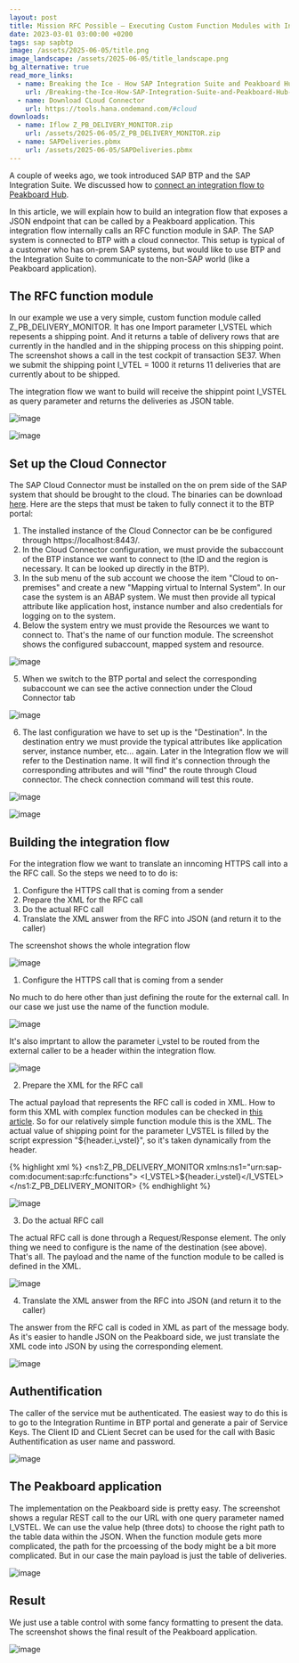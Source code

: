 ```yaml
---
layout: post
title: Mission RFC Possible – Executing Custom Function Modules with Integration Flows
date: 2023-03-01 03:00:00 +0200
tags: sap sapbtp
image: /assets/2025-06-05/title.png
image_landscape: /assets/2025-06-05/title_landscape.png
bg_alternative: true
read_more_links:
  - name: Breaking the Ice - How SAP Integration Suite and Peakboard Hub Became Best Friends
    url: /Breaking-the-Ice-How-SAP-Integration-Suite-and-Peakboard-Hub-Became-Best-Friends.html
  - name: Download CLoud Connector
    url: https://tools.hana.ondemand.com/#cloud
downloads:
  - name: Iflow Z_PB_DELIVERY_MONITOR.zip
    url: /assets/2025-06-05/Z_PB_DELIVERY_MONITOR.zip
  - name: SAPDeliveries.pbmx
    url: /assets/2025-06-05/SAPDeliveries.pbmx
---
```

A couple of weeks ago, we took introduced SAP BTP and the SAP Integration Suite. We discussed how to [connect an integration flow to Peakboard Hub](/Breaking-the-Ice-How-SAP-Integration-Suite-and-Peakboard-Hub-Became-Best-Friends.html).

In this article, we will explain how to build an integration flow that exposes a JSON endpoint that can be called by a Peakboard application. This integration flow internally calls an RFC function module in SAP. The SAP system is connected to BTP with a cloud connector. This setup is typical of a customer who has on-prem SAP systems, but would like to use BTP and the Integration Suite to communicate to the non-SAP world (like a Peakboard application).

## The RFC function module

In our example we use a very simple, custom function module called Z_PB_DELIVERY_MONITOR. It has one Import parameter I_VSTEL which repesents a shipping point. And it returns a table of delivery rows that are currently in the handled and in the shipping process on this shipping point.
The screenshot shows a call in the test cockpit of transaction SE37. When we submit the shipping point I_VTEL = 1000 it returns 11  deliveries that are currently about to be shipped.

The integration flow we want to build will receive the shippint point I_VSTEL as query parameter and returns the deliveries as JSON table.

![image](/assets/2025-06-05/010.png)

![image](/assets/2025-06-05/020.png)

## Set up the Cloud Connector

The SAP Cloud Connector must be installed on the on prem side of the SAP system that should be brought to the cloud. The binaries can be download [here](https://tools.hana.ondemand.com/#cloud). Here are the steps that must be taken to fully connect it to the BTP portal:

1. The installed instance of the Cloud Connector can be be configured through https://localhost:8443/.
2. In the Cloud Connector configuration, we must provide the subaccount of the BTP instance we want to connect to (the ID and the region is necessary. It can be looked up directly in the BTP).
3. In the sub menu of the sub account we choose the item "Cloud to on-premises" and create a new "Mapping virtual to Internal System". In our case the system is an ABAP system. We must then provide all typical attribute like application host, instance number and also credentials for logging on to the system. 
4. Below the system entry we must provide the Resources we want to connect to. That's the name of our function module. The screenshot shows the configured subaccount, mapped system and resource.

![image](/assets/2025-06-05/030.png)

5. When we switch to the BTP portal and select the corresponding subaccount we can see the active connection under the Cloud Connector tab

![image](/assets/2025-06-05/040.png)

6. The last configuration we have to set up is the "Destination". In the destination entry we must provide the typical attributes like application server, instance number, etc... again. Later in the Integration flow we will refer to the Destination name. It will find it's connection through the corresponding attributes and will "find" the route through Cloud connector. The check connection command will test this route.

![image](/assets/2025-06-05/050.png)

![image](/assets/2025-06-05/060.png)

## Building the integration flow

For the integration flow we want to translate an inncoming HTTPS call into a the RFC call. So the steps we need to to do is:

1. Configure the HTTPS call that is coming from a sender
2. Prepare the XML for the RFC call
3. Do the actual RFC call
4. Translate the XML answer from the RFC into JSON (and return it to the caller)

The screenshot shows the whole integration flow

![image](/assets/2025-06-05/070.png)

1. Configure the HTTPS call that is coming from a sender

No much to do here other than just defining the route for the external call. In our case we just use the name of the function module.

![image](/assets/2025-06-05/080.png)

It's also imprtant to allow the parameter i_vstel to be routed from the external caller to be a header within the integration flow.

![image](/assets/2025-06-05/075.png)

2. Prepare the XML for the RFC call

The actual payload that represents the RFC call is coded in XML. How to form this XML with complex function modules can be checked in [this article](https://community.sap.com/t5/technology-blog-posts-by-sap/cloud-integration-creating-xml-structure-for-remote-function-call-rfc-that/ba-p/13559556). So for our relatively simple function module this is the XML. The actual value of shipping point for the parameter I_VSTEL is filled by the script expression "${header.i_vstel}", so it's taken dynamically from the header.

{% highlight xml %}
<ns1:Z_PB_DELIVERY_MONITOR xmlns:ns1="urn:sap-com:document:sap:rfc:functions">
     <I_VSTEL>${header.i_vstel}</I_VSTEL>
</ns1:Z_PB_DELIVERY_MONITOR>
{% endhighlight %}

![image](/assets/2025-06-05/090.png)

3. Do the actual RFC call

The actual RFC call is done through a Request/Response element. The only thing we need to configure is the name of the destination (see above). That's all. The payload and the name of the function module to be called is defined in the XML. 

![image](/assets/2025-06-05/100.png)

4. Translate the XML answer from the RFC into JSON (and return it to the caller)

The answer from the RFC call is coded in XML as part of the message body. As it's easier to handle JSON on the Peakboard side, we just translate the XML code into JSON by using the corresponding element.

![image](/assets/2025-06-05/110.png)

## Authentification

The caller of the service mut be authenticated. The easiest way to do this is to go to the Integration Runtime in BTP portal and generate a pair of Service Keys. The Client ID and CLient Secret can be used for the call with Basic Authentification as user name and password.

![image](/assets/2025-06-05/120.png)

## The Peakboard application

The implementation on the Peakboard side is pretty easy. The screenshot shows a regular REST call to the our URL with one query parameter named I_VSTEL. We can use the value help (three dots) to choose the right path to the table data within the JSON. When the function module gets more complicated, the path for the prcoessing of the body might be a bit more complicated. But in our case the main payload is just the table of deliveries.

![image](/assets/2025-06-05/130.png)

## Result

We just use a table control with some fancy formatting to present the data. The screenshot shows the final result of the Peakboard application.

![image](/assets/2025-06-05/140.png)

